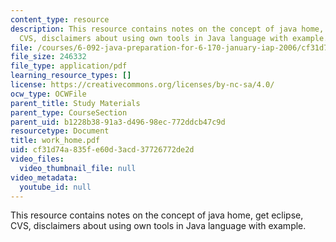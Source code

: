 ```yaml
---
content_type: resource
description: This resource contains notes on the concept of java home, get eclipse,
  CVS, disclaimers about using own tools in Java language with example.
file: /courses/6-092-java-preparation-for-6-170-january-iap-2006/cf31d74a835fe60d3acd37726772de2d_work_home.pdf
file_size: 246332
file_type: application/pdf
learning_resource_types: []
license: https://creativecommons.org/licenses/by-nc-sa/4.0/
ocw_type: OCWFile
parent_title: Study Materials
parent_type: CourseSection
parent_uid: b1228b38-91a3-d496-98ec-772ddcb47c9d
resourcetype: Document
title: work_home.pdf
uid: cf31d74a-835f-e60d-3acd-37726772de2d
video_files:
  video_thumbnail_file: null
video_metadata:
  youtube_id: null
---
```

This resource contains notes on the concept of java home, get eclipse, CVS, disclaimers about using own tools in Java language with example.